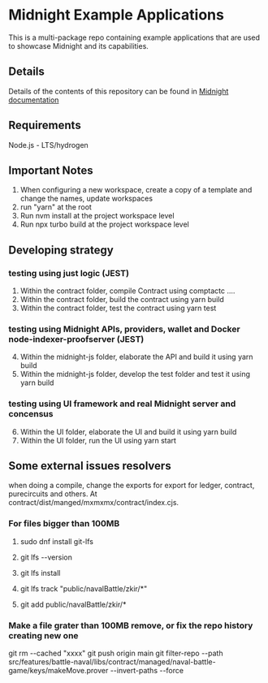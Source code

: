 # Midnight Example Applications

This is a multi-package repo containing example applications that are used to showcase Midnight and its capabilities.

## Details

Details of the contents of this repository can be found in [Midnight documentation](https://docs.midnight.network/)

## Requirements

Node.js - LTS/hydrogen


## Important Notes
1. When configuring a new workspace, create a copy of a template and change the names, update workspaces
2. run "yarn" at the root
3. Run nvm install at the project workspace level
4. Run npx turbo build at the project workspace level

## Developing strategy
### testing using just logic (JEST)
1. Within the contract folder, compile Contract using comptactc ....
2. Within the contract folder, build the contract using yarn build
3. Within the contract folder, test the contract using yarn test

### testing using Midnight APIs, providers, wallet and Docker node-indexer-proofserver (JEST)
4. Within the midnight-js folder, elaborate the API and build it using yarn build
5. Within the midnight-js folder, develop the test folder and test it using yarn build

### testing using UI framework and real Midnight server and concensus
6. Within the UI folder, elaborate the UI and build it using yarn build
7. Within the UI folder, run the UI using yarn start

## Some external issues resolvers
when doing a compile, change the exports for export for ledger, contract, purecircuits and others. At contract/dist/manged/mxmxmx/contract/index.cjs.

### For files bigger than 100MB
1. sudo dnf install git-lfs
2. git lfs --version
3. git lfs install
4. git lfs track "public/navalBattle/zkir/*"

5. git add public/navalBattle/zkir/*

### Make a file grater than 100MB remove, or fix the repo history creating new one
git rm --cached "xxxx"
git push origin main
git filter-repo --path src/features/battle-naval/libs/contract/managed/naval-battle-game/keys/makeMove.prover --invert-paths --force